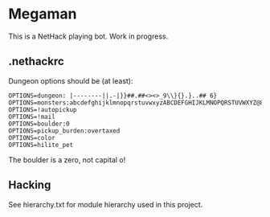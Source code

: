 Megaman
=======

This is a NetHack playing bot. Work in progress.

.nethackrc
----------

Dungeon options should be (at least):

    OPTIONS=dungeon: |--------||.-|}}##.##<><>_9\\}{}.}..## 6}
    OPTIONS=monsters:abcdefghijklmnopqrstuvwxyzABCDEFGHIJKLMNOPQRSTUVWXYZ@87&;:~]
    OPTIONS=!autopickup
    OPTIONS=!mail
    OPTIONS=boulder:0
    OPTIONS=pickup_burden:overtaxed
    OPTIONS=color
    OPTIONS=hilite_pet

The boulder is a zero, not capital o!

Hacking
-------

See hierarchy.txt for module hierarchy used in this project.

